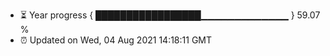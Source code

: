 - ⏳ Year progress { █████████████████▁▁▁▁▁▁▁▁▁▁▁▁▁ } 59.07 %
- ⏰ Updated on Wed, 04 Aug 2021 14:18:11 GMT

